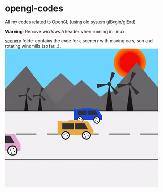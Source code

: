 # opengl-codes
All my codes related to OpenGL (using old system glBegin/glEnd)

**Warning**: Remove *windows.h* header when running in Linux.

[scenery](scenery) folder contains the code for a scenery with moving cars, sun and rotating windmills (so far...).
![scene demo](scene_demo.gif)

